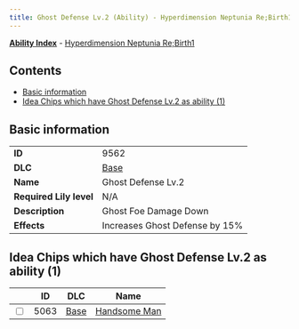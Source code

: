 ```yaml
---
title: Ghost Defense Lv.2 (Ability) - Hyperdimension Neptunia Re;Birth1
---
```


[**Ability Index**](/neptunia/rb1/ability/index.html) - [Hyperdimension Neptunia Re;Birth1](/neptunia/rb1)

## Contents

- [Basic information](#basic-information)
- [Idea Chips which have Ghost Defense Lv.2 as ability (1)](#idea-chips-which-have-ghost-defense-lv2-as-ability-1)

## Basic information

|   |   |
| -- | -- |
| **ID** | 9562 |
| **DLC** | [Base](/neptunia/rb1/dlc/1-base.html) |
| **Name** | Ghost Defense Lv.2 |
| **Required Lily level** | N/A |
| **Description** | Ghost Foe Damage Down |
| **Effects** | Increases Ghost Defense by 15% |


## Idea Chips which have Ghost Defense Lv.2 as ability (1)

|    | ID | DLC | Name |
| -- | -- | --- | ---- |
| <input type="checkbox" id="rb1-item-1-5063" class="trackbox" /> | 5063 | [Base](/neptunia/rb1/dlc/1-base.html) | [Handsome Man](/neptunia/rb1/item/1-5063-handsome-man.html) |
